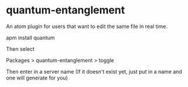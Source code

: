 # quantum-entanglement
An atom plugin for users that want to edit the same file in real time.

apm install quantum

Then select

Packages > quantum-entanglement > toggle

Then enter in a server name (If it doesn't exist yet, just put in a name and one will generate for you)
